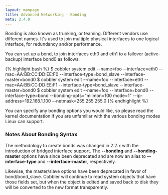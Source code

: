 ```yaml
---
layout: manpage
title: Advanced Networking - Bonding
meta: 2.4.0
---
```


Bonding is also known as trunking, or teaming. Different vendors use different names. It's used to join multiple physical interfaces to one logical interface, for redundancy and/or performance.

You can set up a bond, to join interfaces eth0 and eth1 to a failover (active-backup) interface bond0 as follows:

{% highlight bash %}
$ cobbler system edit --name=foo --interface=eth0 --mac=AA:BB:CC:DD:EE:F0 --interface-type=bond_slave --interface-master=bond0
$ cobbler system edit --name=foo --interface=eth1 --mac=AA:BB:CC:DD:EE:F1 --interface-type=bond_slave --interface-master=bond0
$ cobbler system edit --name=foo --interface=bond0 --interface-type=bond --bonding-opts="miimon=100 mode=1" --ip-address=192.168.1.100 --netmask=255.255.255.0
{% endhighlight %}

You can specify any bonding options you would like, so please read the kernel documentation if you are unfamiliar with the various bonding modes Linux can support.

### Notes About Bonding Syntax

The methodology to create bonds was changed in 2.2.x with the introduction of bridged interface support. The **--bonding** and **--bonding-master** options have since been deprecated and are now an alias to **--interface-type** and **--interface-master**, respectively.

Likewise, the master/slave options have been deprecated in favor of bond/bond_slave. Cobbler will continue to read system objects that have those fields set, but when the object is edited and saved back to disk they will be converted to the new format transparently.
